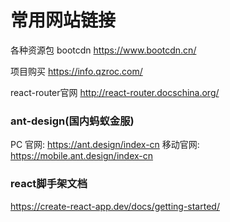 # 常用网站链接

各种资源包
bootcdn
https://www.bootcdn.cn/

项目购买
https://info.qzroc.com/


react-router官网
http://react-router.docschina.org/


### ant-design(国内蚂蚁金服)
PC 官网: https://ant.design/index-cn
移动官网: https://mobile.ant.design/index-cn

### react脚手架文档
https://create-react-app.dev/docs/getting-started/